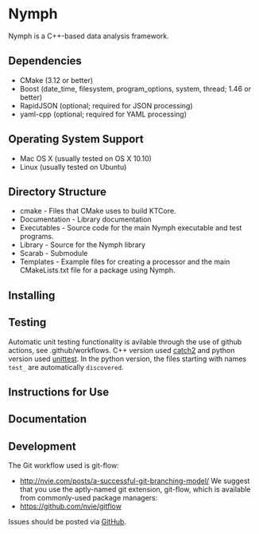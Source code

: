 Nymph
=====

Nymph is a C++-based data analysis framework.


Dependencies
------------

- CMake (3.12 or better)
- Boost (date_time, filesystem, program_options, system, thread; 1.46 or better)
- RapidJSON (optional; required for JSON processing)
- yaml-cpp (optional; required for YAML processing)


Operating System Support
------------------------

* Mac OS X (usually tested on OS X 10.10)
* Linux (usually tested on Ubuntu)


Directory Structure
-------------------

*  cmake - Files that CMake uses to build KTCore.
*  Documentation - Library documentation
*  Executables - Source code for the main Nymph executable and test programs.
*  Library - Source for the Nymph library
*  Scarab - Submodule
*  Templates - Example files for creating a processor and the main CMakeLists.txt file for a package using Nymph.


Installing
----------


Testing
-------

Automatic unit testing functionality is avilable through the use of github actions, see .github/workflows. C++ version used [catch2](https://github.com/catchorg/Catch2) and python version used [unittest](https://docs.python.org/3/library/unittest.html). In the python version, the files starting with names `test_` are automatically `discovered`. 


Instructions for Use
--------------------


Documentation
-------------



Development
-----------

The Git workflow used is git-flow:
* http://nvie.com/posts/a-successful-git-branching-model/
We suggest that you use the aptly-named git extension, git-flow, which is available from commonly-used package managers:
* https://github.com/nvie/gitflow

Issues should be posted via [GitHub](https://github.com/project8/nymph/issues).